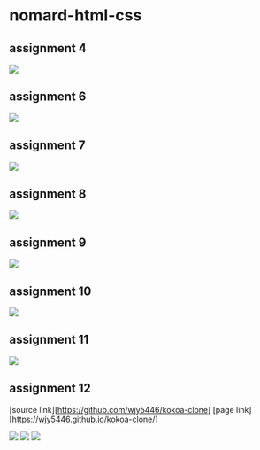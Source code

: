 # nomard-html-css

## assignment 4

![](image/assignment-4.jpg)

## assignment 6

![](image/assignment-6.jpg)

## assignment 7

![](image/assignment-7.jpg)

## assignment 8

![](image/assignment-8.jpg)

## assignment 9

![](image/assignment-9.jpg)

## assignment 10

![](image/assignment-10.jpg)

## assignment 11

![](image/assignment-11.jpg)

## assignment 12

[source link][https://github.com/wjy5446/kokoa-clone]
[page link][https://wjy5446.github.io/kokoa-clone/]

![](image/kokoa-menu.jpg)
![](image/kokoa-chat.jpg)
![](image/kokoa-setting.jpg)

